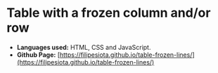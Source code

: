# Table with a frozen column and/or row

- **Languages used:** HTML, CSS and JavaScript.
- **Github Page:** [https://filipesiota.github.io/table-frozen-lines/](https://filipesiota.github.io/table-frozen-lines/)
